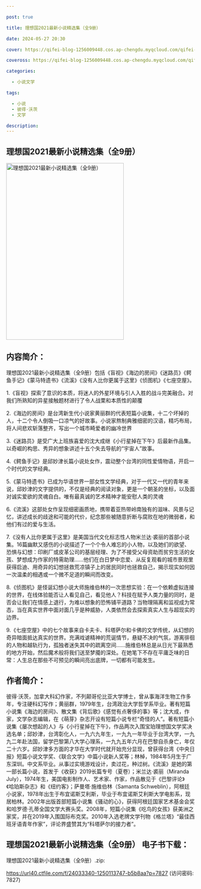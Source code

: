 ```yaml
---

post: true

title: 理想国2021最新小说精选集（全9册）

date: 2024-05-27 20:30

cover: https://qifei-blog-1256009448.cos.ap-chengdu.myqcloud.com/qifei-blog/6614a38d68eb9357137a14ed.jpg

coveross: https://qifei-blog-1256009448.cos.ap-chengdu.myqcloud.com/qifei-blog/6614a38d68eb9357137a14ed.jpg

categories:

  - 小说文学

tags:

  - 小说
  - 彼得·沃茨
  - 文学

description:
---
```


## 理想国2021最新小说精选集（全9册）
<img alt="理想国2021最新小说精选集（全9册） " class="aligncenter loading" data-was-processed="true" decoding="async" fetchpriority="high" height="471" src="https://qifei-blog-1256009448.cos.ap-chengdu.myqcloud.com/qifei-blog/6614a38d68eb9357137a14ed.jpg " style="cursor: zoom-in;" width="314"/>

## 内容简介：

理想国2021最新小说精选集（全9册）包括《盲视》《海边的房间》《迷路员》《鳄鱼手记》《蒙马特遗书》《流溪》《没有人比你更属于这里》《侦图机》《七座空屋》。<br/>

1.《盲视》探索了意识的本质，将迷人的外星环境与引人入胜的战斗完美融合。对我们所熟知的异星接触题材进行了令人战栗和本质性的颠覆<br/>

2.《海边的房间》是台湾新生代小说家黄丽群的代表短篇小说集，十二个坏掉的人，十二个令人倒吸一口凉气的好故事。小说家熬制典雅细密的汉语，精巧布局，将人间悲欢斩落整齐，写出一个城市畸爱者的幽冷世界<br/>

3.《迷路员》是受广大上班族喜爱的沈大成继《小行星掉在下午》后最新作品集。以奇崛的构思、秀异的想象讲述十五个失去导航的“宇宙人”故事。<br/>

4.《鳄鱼手记》是邱妙津长篇小说处女作，震动整个台湾的同性爱情物语，开启一个时代的文学经典。<br/>

5.《蒙马特遗书》已成为华语世界一部女性文学经典，对于一代又一代的青年来说，邱妙津的文字提供的，不仅是经典的阅读对象，更是一个朝圣的坐标，以及面对诚实爱欲的灵魂自白。唯有最真诚的艺术精神才能安慰人类的灵魂<br/>

6.《流溪》这部处女作呈现细密画质地，携带着亚热带岭南独有的滋味、风景与记忆，讲述成长的歧途和可能的代价，纪念那些被随意折断与腐败在地的微弱者，和他们有过的爱与生活。<br/>

7.《没有人比你更属于这里》是美国当代文化标志性人物米兰达·裘丽的首部小说集。16篇幽默又感伤的小说描述了一个个令人难忘的小人物，以及她们的欲望、恐惧与幻想：印刷厂或皮革公司的基层经理、为了不接受父母资助而贫穷生活的女孩、梦想成为作家的特需助理……他们在白日梦中恋爱、从反复观看的城市景观里获得启迪、用奇异的幻想拯救荒凉镇子上的居民同时也拯救自己，揭示现实如何因一次温柔的相遇或一个微不足道的瞬间而改变。<br/>

8.《侦图机》是怪诞幻想小说大师施维伯林的一次思想实验：在一个依赖虚拟连接的世界，在线体验能否让人看见自己，看见他人？科技在赋予人类力量的同时，是否会让我们在情感上退行，为难以想象的恐怖铺平道路？当物理隔离和监视成为常态，当在真实世界中面对面几乎是种威胁，人类依然会去探索真实人生与超现实的边界。<br/>

9.《七座空屋》中的七个故事来自卡夫卡、科塔萨尔和卡佛的文学传统，从幻想的奇异暗面抵达真实的世界。充满戏谑精神的荒诞情节，悬疑不决的气氛，游离徘徊的人物和越轨行为，孤独者迷失其中的疏离空间……施维伯林总是从日光下最熟悉的地方开始，然后魔术般将我们送至梦魇的深处。在她笔下不存在平庸乏味的日常：人生总在那些不可预见的瞬间亮出底牌，一切都有可能发生。

## 作者简介：

彼得·沃茨，加拿大科幻作家，不列颠哥伦比亚大学博士，曾从事海洋生物工作多年，专注硬科幻写作；黄丽群，1979年生，台湾政治大学哲学系毕业。著有短篇小说集《海边的房间》、散文集《背后歌》《感觉有点奢侈的事》等；沈大成，作家，文学杂志编辑，在《萌芽》杂志开设有短篇小说专栏“奇怪的人”。著有短篇小说集《屡次想起的人》与《小行星掉在下午》，作品两次入围宝珀理想国文学奖决选名单；邱妙津，台湾彰化人，一九六九年生，一九九一年毕业于台湾大学，一九九二年赴法国，留学巴黎第八大学心理系，一九九五年六月在巴黎自杀身亡，年仅二十六岁。邱妙津多方面的才华在大学时代就开始充分显现，曾获得台湾《中央日报》短篇小说文学奖、《联合文学》中篇小说新人奖等；林棹，1984年5月生于广东深圳。中文系毕业。从事过实境游戏设计，卖过花，种过树。《流溪》是她的第一部长篇小说，首发于《收获》2019长篇专号（夏卷）；米兰达·裘丽（Miranda July），1974年生，美国电影制作人、艺术家、作家，作品散见于《巴黎评论》《哈珀斯杂志》和《纽约客》；萨曼塔·施维伯林（Samanta Schweblin），阿根廷小说家，1978年出生于布宜诺斯艾利斯，毕业于布宜诺斯艾利斯大学电影系，现居柏林。2002年出版首部短篇小说集《骚动的心》，获得阿根廷国家艺术基金会奖和哈罗德·孔蒂全国文学大赛头奖。2008年，短篇小说集《吃鸟的女孩》获美洲之家奖，并在2019年入围国际布克奖。2010年入选老牌文学刊物《格兰塔》“最佳西班牙语青年作家”，评论界盛赞其为“科塔萨尔的接力者”。

## 理想国2021最新小说精选集（全9册） 电子书下载：
理想国2021最新小说精选集（全9册）.zip: 

https://url40.ctfile.com/f/24033340-1250113747-b5b8aa?p=7827 (访问密码: 7827)
